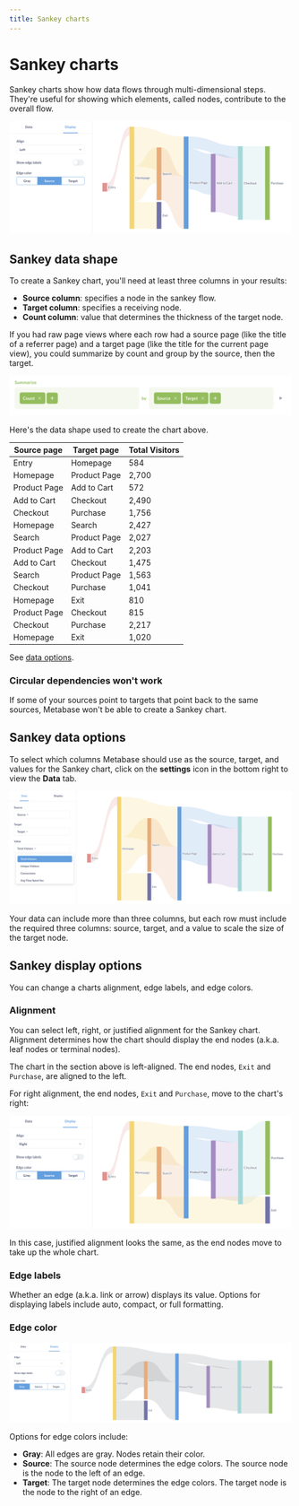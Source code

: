 ```yaml
---
title: Sankey charts
---
```

# Sankey charts

Sankey charts show how data flows through multi-dimensional steps. They're useful for showing which elements, called nodes, contribute to the overall flow.

![Left-aligned sankey chart](../../images/sankey-left-aligned.png)

## Sankey data shape

To create a Sankey chart, you'll need at least three columns in your results:

- **Source column**: specifies a node in the sankey flow.
- **Target column**: specifies a receiving node.
- **Count column**: value that determines the thickness of the target node.

If you had raw page views where each row had a source page (like the title of a referrer page) and a target page (like the title for the current page view), you could summarize by count and group by the source, then the target.

![Sankey summarize count and group by source and target](../../images/sankey-summarize-count-source-target.png)

Here's the data shape used to create the chart above.

| Source page  | Target page  | Total Visitors |
| ------------ | ------------ | -------------- |
| Entry        | Homepage     | 584            |
| Homepage     | Product Page | 2,700          |
| Product Page | Add to Cart  | 572            |
| Add to Cart  | Checkout     | 2,490          |
| Checkout     | Purchase     | 1,756          |
| Homepage     | Search       | 2,427          |
| Search       | Product Page | 2,027          |
| Product Page | Add to Cart  | 2,203          |
| Add to Cart  | Checkout     | 1,475          |
| Search       | Product Page | 1,563          |
| Checkout     | Purchase     | 1,041          |
| Homepage     | Exit         | 810            |
| Product Page | Checkout     | 815            |
| Checkout     | Purchase     | 2,217          |
| Homepage     | Exit         | 1,020          |

See [data options](#sankey-data-options).

### Circular dependencies won't work

If some of your sources point to targets that point back to the same sources, Metabase won't be able to create a Sankey chart.

## Sankey data options

To select which columns Metabase should use as the source, target, and values for the Sankey chart, click on the **settings** icon in the bottom right to view the **Data** tab.

![Sankey data options](../../images/sankey-data-options.png)

Your data can include more than three columns, but each row must include the required three columns: source, target, and a value to scale the size of the target node.

## Sankey display options

You can change a charts alignment, edge labels, and edge colors.

### Alignment

You can select left, right, or justified alignment for the Sankey chart. Alignment determines how the chart should display the end nodes (a.k.a. leaf nodes or terminal nodes).

The chart in the section above is left-aligned. The end nodes, `Exit` and `Purchase`, are aligned to the left.

For right alignment, the end nodes, `Exit` and `Purchase`, move to the chart's right:

![Right-aligned sankey chart](../../images/sankey-right-aligned.png)

In this case, justified alignment looks the same, as the end nodes move to take up the whole chart.

### Edge labels

Whether an edge (a.k.a. link or arrow) displays its value. Options for displaying labels include auto, compact, or full formatting.

### Edge color

![Sankey gray edges](../../images/sankey-gray-edges.png)

Options for edge colors include:

- **Gray**: All edges are gray. Nodes retain their color.
- **Source**: The source node determines the edge colors. The source node is the node to the left of an edge.
- **Target**: The target node determines the edge colors. The target node is the node to the right of an edge.
